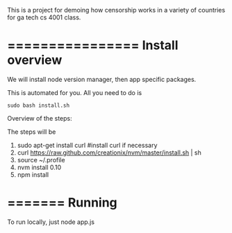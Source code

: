 This is a project for demoing how censorship works in a variety of countries for ga tech cs 4001 class.


================
Install overview
================
We will install node version manager, then app specific packages.

This is automated for you. All you need to do is
````
sudo bash install.sh
````

Overview of the steps:

The steps will be
1) sudo apt-get install curl #install curl if necessary
2) curl https://raw.github.com/creationix/nvm/master/install.sh | sh
3) source ~/.profile
4) nvm install 0.10
5) npm install

=======
Running
=======
To run locally, just
node app.js
